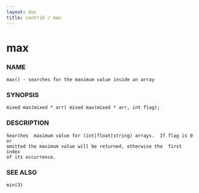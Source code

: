 ```yaml
---
layout: doc
title: contrib / max
---
```

# max

### NAME

    max() - searches for the maximum value inside an array

### SYNOPSIS

    mixed max(mixed * arr) mixed max(mixed * arr, int flag);

### DESCRIPTION

    Searches  maximum value for (int|float|string) arrays.  If flag is 0 or
    omitted the maximum value will be returned, otherwise the  first  index
    of its occurrence.

### SEE ALSO

    min(3)

